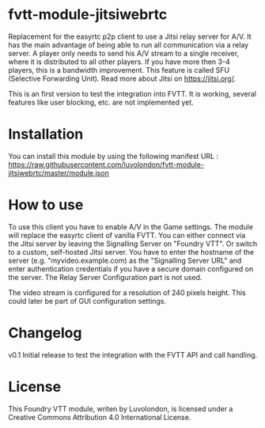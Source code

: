 # fvtt-module-jitsiwebrtc
Replacement for the easyrtc p2p client to use a Jitsi relay server for A/V. It has the main advantage of being able to run all communication via a relay server. A player only needs to send his A/V stream to a single receiver, where it is distributed to all other players. If you have more then 3-4 players, this is a bandwidth improvement. This feature is called SFU (Selective Forwarding Unit). Read more about Jitsi on https://jitsi.org/.

This is an first version to test the integration into FVTT. It is working, several features like user blocking, etc. are not implemented yet.

# Installation
You can install this module by using the following manifest URL : https://raw.githubusercontent.com/luvolondon/fvtt-module-jitsiwebrtc/master/module.json

# How to use
To use this client you have to enable A/V in the Game settings. The module will replace the easyrtc client of vanilla FVTT.
You can either connect via the Jitsi server by leaving the Signalling Server on "Foundry VTT". Or switch to a custom, self-hosted Jitsi server. You have to enter the hostname of the server (e.g. "myvideo.example.com) as the "Signalling Server URL" and enter authentication credentials if you have a secure domain configured on the server. 
The Relay Server Configuration part is not used.

The video stream is configured for a resolution of 240 pixels height. This could later be part of GUI configuration settings.

# Changelog

v0.1
Initial release to test the integration with the FVTT API and call handling. 

# License
This Foundry VTT module, writen by Luvolondon, is licensed under a Creative Commons Attribution 4.0 International License.

